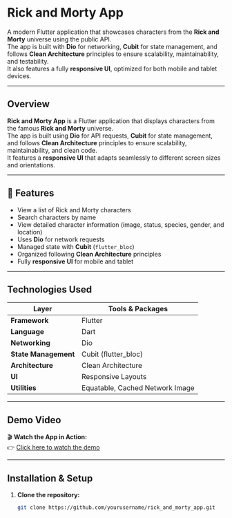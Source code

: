 #  Rick and Morty App  
A modern Flutter application that showcases characters from the **Rick and Morty** universe using the public API.  
The app is built with **Dio** for networking, **Cubit** for state management, and follows **Clean Architecture** principles to ensure scalability, maintainability, and testability.  
It also features a fully **responsive UI**, optimized for both mobile and tablet devices. 

---

##  Overview  

**Rick and Morty App** is a Flutter application that displays characters from the famous **Rick and Morty** universe.  
The app is built using **Dio** for API requests, **Cubit** for state management, and follows **Clean Architecture** principles to ensure scalability, maintainability, and clean code.  
It features a **responsive UI** that adapts seamlessly to different screen sizes and orientations.

---

## 🚀 Features  

-  View a list of Rick and Morty characters  
-  Search characters by name  
-  View detailed character information (image, status, species, gender, and location)  
-  Uses **Dio** for network requests  
-  Managed state with **Cubit** (`flutter_bloc`)  
-  Organized following **Clean Architecture** principles  
-  Fully **responsive UI** for mobile and tablet  

---

##  Technologies Used  

| Layer | Tools & Packages |
|-------|------------------|
| **Framework** | Flutter |
| **Language** | Dart |
| **Networking** | Dio |
| **State Management** | Cubit (flutter_bloc) |
| **Architecture** | Clean Architecture |
| **UI** | Responsive Layouts |
| **Utilities** | Equatable, Cached Network Image |

---

##  Demo Video  

🎬 **Watch the App in Action:**  
👉 [Click here to watch the demo](https://your-video-link.com)  

---  

##  Installation & Setup  

1. **Clone the repository:**  
   ```bash
   git clone https://github.com/yourusername/rick_and_morty_app.git
